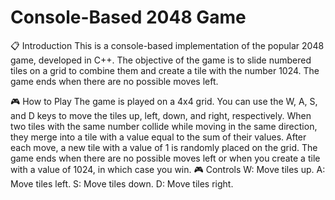 # Console-Based 2048 Game
📋 Introduction
This is a console-based implementation of the popular 2048 game, developed in C++. The objective of the game is to slide numbered tiles on a grid to combine them and create a tile with the number 1024. The game ends when there are no possible moves left.

🎮 How to Play
The game is played on a 4x4 grid.
You can use the W, A, S, and D keys to move the tiles up, left, down, and right, respectively.
When two tiles with the same number collide while moving in the same direction, they merge into a tile with a value equal to the sum of their values.
After each move, a new tile with a value of 1 is randomly placed on the grid.
The game ends when there are no possible moves left or when you create a tile with a value of 1024, in which case you win.
🎮 Controls
W: Move tiles up.
A: Move tiles left.
S: Move tiles down.
D: Move tiles right.
